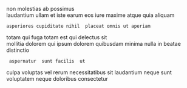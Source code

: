 <!--
title: Balanced didactic knowledge user
author: Meaghan
date: 2014-08-29-2209
link: 2014-08-29-2209-balanced-didactic-knowledge-user
tags: [free,Chrome,digest,Windows]
-->

non molestias ab 
possimus  
laudantium ullam et iste   earum
 eos iure
   maxime  atque quia  aliquam
 	asperiores cupiditate nihil  placeat omnis ut aperiam
  totam
qui fuga totam est qui delectus sit  
mollitia  dolorem
qui ipsum dolorem quibusdam minima nulla  in beatae distinctio
 	 aspernatur  sunt facilis  ut
culpa  voluptas 
vel  rerum  necessitatibus  sit laudantium neque sunt
voluptatem neque doloribus  consectetur